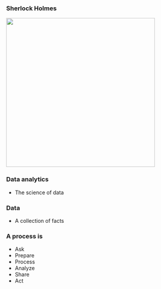 ### Sherlock Holmes
<img align="center" width="400" src="https://user-images.githubusercontent.com/96964513/248511537-d428b14a-71d5-435c-a3bc-415b6349bb0a.png" />

### Data analytics

* The science of data

### Data 

* A collection of facts

### A process is

* Ask
* Prepare
* Process
* Analyze
* Share
* Act
  